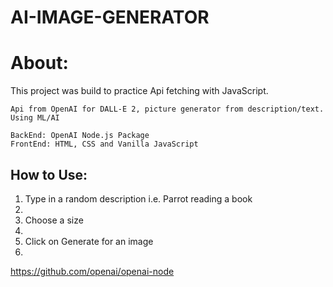 # AI-IMAGE-GENERATOR

<h1>About:</h1>
<p>
    This project was build to practice Api fetching with JavaScript.

    Api from OpenAI for DALL-E 2, picture generator from description/text. Using ML/AI

    BackEnd: OpenAI Node.js Package
    FrontEnd: HTML, CSS and Vanilla JavaScript

</p>

<h2>How to Use:</h2>

<ol>
    <li>Type in a random description i.e. Parrot reading a book<li>
    <li>Choose a size<li>
    <li>Click on Generate for an image<li>
</ol>

https://github.com/openai/openai-node
